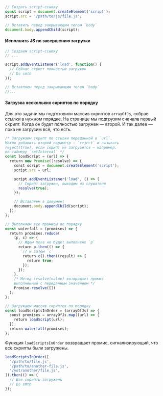 ```js
// Создать script-ссылку
const script = document.createElement('script');
script.src = '/path/to/js/file.js';

// Вставить перед закрывающим тегом `body`
document.body.appendChild(script);
```

#### Исполнить JS по завершению загрузки

```js
// Создаем script-ссылку
// ...

script.addEventListener('load', function() {
  // Сейчас скрипт полностью загружен
  // Do smth
});

// Вставляем перед закрывающим тегом `body`
//...
```

#### Загрузка нескольких скриптов по порядку

Для это задачи мы подготовили массив скриптов `arrayOfJs`, собрав ссылки в нужном порядке. На странице мы подгрузим сначала первый скрипт. Когда он будет полностью загружен — второй. И так далее — пока не загрузим всё, что есть.

```js
/* Загружаем скрипт по ссылки переданной в `url`.
Можно добавить второй параметр — `reject` и вызывать
reject(true), если скрипт не загрузится — например,
по таймеру `setInterval` */
const loadScript = (url) => {
  return new Promise((resolve) => {
    const script = document.createElement('script');
    script.src = url;

    script.addEventListener('load', () => {
      // Скрипт загружен, выходим из слушателя
      resolve(true);
    });

    // Вставляем в документ
    document.body.appendChild(script);
  });
};

// Выполняем все промисы по порядку
const waterfall = (promises) => {
  return promises.reduce(
    (p, c) => {
      // Ждем пока не будет выполнено `p`
      return p.then(() => {
        // и затем `c`
        return c().then((result) => {
          return true;
        });
      });
    },
    /* Метод resolve(value) возвращает промис
    выполненный с переданным значением */
    Promise.resolve([])
  );
};

// Загружаем массив скриптов по порядку
const loadScriptsInOrder = (arrayOfJs) => {
  const promises = arrayOfJs.map((url) => {
    return loadScript(url);
  });
  return waterfall(promises);
};
```

Функция `loadScriptsInOrder` возвращает промис, сигнализирующий, что все скрипты были загружены.

```js
loadScriptsInOrder([
  '/path/to/file.js',
  '/path/to/another-file.js',
  '/yet/another/file.js',
]).then(() => {
  // Все скрипты загружены
  // Do smth
});
```
